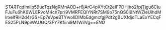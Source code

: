 $START$qdImiip59ucTqzNgRMnAOD+r6jArC4pXYtCt2eIFPDHjho2fpjTjgu6CIuFJuFu6hK6WLERvoM4cn7pr/9VMRFEQlYNRt7SM9o75nQS0i9NtWZleUihdMIrxelfRH2d4rGS+Ep7eVpeBTYwoIlDIMbEdgmcfgjPdt2gBUXfdjdTLaExYECqFES25PLN9piWAUGQ/3FY7Kfiini9M1WiIVg==$END$